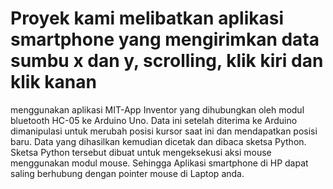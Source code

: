 # Proyek kami melibatkan aplikasi smartphone yang mengirimkan data sumbu x dan y, scrolling, klik kiri dan klik kanan 
menggunakan aplikasi MIT-App Inventor yang dihubungkan oleh modul bluetooth HC-05 ke Arduino Uno. 
Data ini setelah diterima ke Arduino dimanipulasi untuk merubah posisi kursor saat ini dan mendapatkan posisi baru. 
Data yang dihasilkan kemudian dicetak dan dibaca sketsa Python. 
Sketsa Python tersebut dibuat untuk mengeksekusi aksi mouse menggunakan modul mouse.
Sehingga Aplikasi smartphone di HP dapat saling berhubung dengan pointer mouse di Laptop anda.
